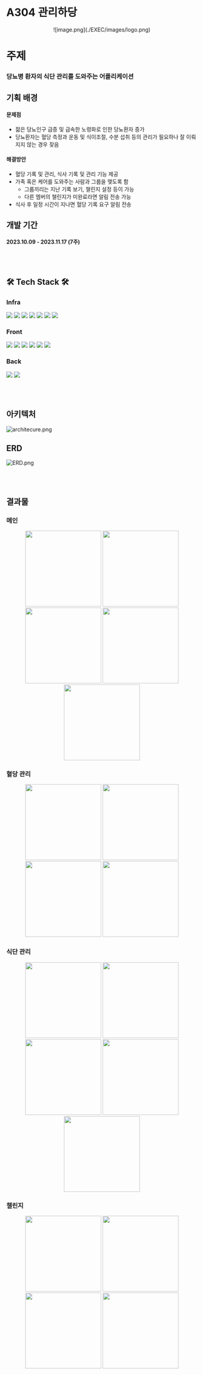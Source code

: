 # A304 관리하당

<center>![image.png](./EXEC/images/logo.png)</center>

# 주제

### 당뇨병 환자의 식단 관리를 도와주는 어플리케이션

## 기획 배경

#### 문제점

- 젊은 당뇨인구 급증 및 급속한 노령화로 인한 당뇨환자 증가
- 당뇨환자는 혈당 측정과 운동 및 식이조절, 수분 섭취 등의 관리가 필요하나 잘 이뤄지지 않는 경우 잦음

#### 해결방안

- 혈당 기록 및 관리, 식사 기록 및 관리 기능 제공
- 가족 혹은 케어를 도와주는 사람과 그룹을 맺도록 함
  - 그룹끼리는 지난 기록 보기, 챌린지 설정 등이 가능
  - 다른 멤버의 챌린지가 미완료라면 알림 전송 가능
- 식사 후 일정 시간이 지나면 혈당 기록 요구 알림 전송

## 개발 기간

#### 2023.10.09 - 2023.11.17 (7주)

<br/><br/>

## 🛠️ Tech Stack 🛠️

### Infra

<img src="https://img.shields.io/badge/MySQL-4479A1?style=for-the-badge&logo=mysql&logoColor=white"/>
<img src="https://img.shields.io/badge/apachekafka-231F20?style=for-the-badge&logo=apachekafka&logoColor=white"/>
<img src="https://img.shields.io/badge/jenkins-D24939?style=for-the-badge&logo=jenkins&logoColor=white"/>
<img src="https://img.shields.io/badge/docker-2496ED?style=for-the-badge&logo=docker&logoColor=white"/>
<img src="https://img.shields.io/badge/redis-DC382D?style=for-the-badge&logo=redis&logoColor=white"/>
<img src="https://img.shields.io/badge/amazons3-569A31?style=for-the-badge&logo=amazons3&logoColor=white"/>
<img src="https://img.shields.io/badge/NGINX-009639?style=for-the-badge&logo=NGINX&logoColor=white"/>

### Front

<img src="https://img.shields.io/badge/React_Native-20232A?style=for-the-badge&logo=react&logoColor=61DAFB"/>
<img src="https://img.shields.io/badge/TypeScript-007ACC?style=for-the-badge&logo=typescript&logoColor=white"/>
<img src="https://img.shields.io/badge/eslint-4B32C3?style=for-the-badge&logo=eslint&logoColor=white"/>
<img src="https://img.shields.io/badge/redux-764ABC?style=for-the-badge&logo=redux&logoColor=white"/>
<img src="https://img.shields.io/badge/reactquery-FF4154?style=for-the-badge&logo=reactquery&logoColor=white"/>
<img src="https://img.shields.io/badge/styledcomponents-DB7093?style=for-the-badge&logo=styledcomponents&logoColor=white"/>

### Back

<img src="https://img.shields.io/badge/springboot-6DB33F?style=for-the-badge&logo=springboot&logoColor=white">
<img src="https://img.shields.io/badge/Java-ED8B00?style=for-the-badge&logo=openjdk&logoColor=white"/>

<br/><br/>

## 아키텍처

![architecure.png](./EXEC/SoftwareArchitecture.png)

## ERD

![ERD.png](./EXEC/ERD.png)

<br/><br/>

## 결과물

### 메인

<p align="center">
<img src="./EXEC/images/login.jpeg" width=200/>
<img src="./EXEC/images/main1.png" width=200/>
<img src="./EXEC/images/main2.png" width=200/>
<img src="./EXEC/images/main3.png" width=200/>
<img src="./EXEC/images/mypage.png" width=200/>
</p>

### 혈당 관리

<p align="center">
<img src="./EXEC/images/bloodsugar1.png" width=200/>
<img src="./EXEC/images/bloodsugar2.png" width=200/>
<img src="./EXEC/images/bloodsugar3.png" width=200/>
<img src="./EXEC/images/bloodsugar4.jpeg" width=200/>
</p>

### 식단 관리

<p align="center">
<img src="./EXEC/images/meal1.png" width=200/>
<img src="./EXEC/images/meal2.png" width=200/>
<img src="./EXEC/images/meal3.png" width=200/>
<img src="./EXEC/images/meal4.png" width=200/>
<img src="./EXEC/images/meal5.png" width=200/>
</p>

### 챌린지

<p align="center">
<img src="./EXEC/images/challenge.jpeg" width=200/>
<img src="./EXEC/images/challenge1.png" width=200/>
<img src="./EXEC/images/challenge2.jpeg" width=200/>
<img src="./EXEC/images/alram.png" width=200/>
</p>
